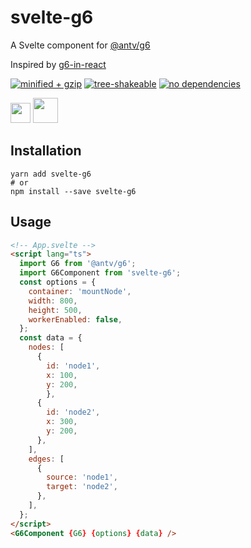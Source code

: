 # svelte-g6

A Svelte component for [@antv/g6](https://github.com/antvis/g6)

Inspired by [g6-in-react](https://github.com/baizn/g6-in-react)

[![minified + gzip](https://badgen.net/bundlephobia/minzip/svelte-g6)](https://bundlephobia.com/result?p=svelte-g6)
[![tree-shakeable](https://badgen.net/bundlephobia/tree-shaking/svelte-g6)](https://bundlephobia.com/result?p=svelte-g6)
[![no dependencies](https://badgen.net/bundlephobia/dependency-count/svelte-g6)](https://bundlephobia.com/result?p=svelte-g6)


<div>
  <img height="32" src="https://gw.alipayobjects.com/zos/antfincdn/zS1wZZJVcJ/G6%252520tukeshihuayinqing.svg">
  <img height="40" src="https://www.sveltejs.cn/svelte-logo-horizontal.svg">
</div>

## Installation

```
yarn add svelte-g6
# or
npm install --save svelte-g6
```

## Usage

```html
<!-- App.svelte -->
<script lang="ts">
  import G6 from '@antv/g6';
  import G6Component from 'svelte-g6';
  const options = {
    container: 'mountNode',
    width: 800,
    height: 500,
    workerEnabled: false,
  };
  const data = {
    nodes: [
      {
        id: 'node1',
        x: 100,
        y: 200,
        },
      {
        id: 'node2',
        x: 300,
        y: 200,
      },
    ],
    edges: [
      {
        source: 'node1',
        target: 'node2',
      },
    ],
  };
</script>
<G6Component {G6} {options} {data} />
```
